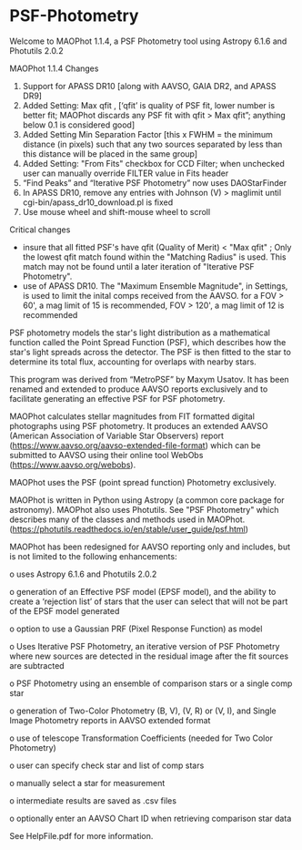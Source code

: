 # PSF-Photometry
Welcome to MAOPhot 1.1.4, a PSF Photometry tool using Astropy 6.1.6 and Photutils 2.0.2

MAOPhot 1.1.4 Changes

1) Support for APASS DR10 [along with AAVSO, GAIA DR2, and APASS DR9]
2) Added Setting: Max qfit , [‘qfit’ is quality of PSF fit, lower number is better fit; MAOPhot discards any PSF fit with qfit > Max qfit”;
anything below 0.1 is considered good]
3) Added Setting Min Separation Factor [this x FWHM = the minimum distance (in pixels) such that any two sources separated by less than this distance will be placed in the same group]
4) Added Setting: "From Fits" checkbox for CCD Filter; when unchecked user can manually override FILTER value in Fits header
5) “Find Peaks” and “Iterative PSF Photometry” now uses DAOStarFinder
6) In APASS DR10, remove any entries with Johnson (V) > maglimit until cgi-bin/apass_dr10_download.pl is fixed
7) Use mouse wheel and shift-mouse wheel to scroll

Critical changes
  - insure that all fitted PSF's have qfit (Quality of Merit) < "Max qfit" ; Only the lowest qfit match found within the "Matching Radius" is used. This match may not be found until a later iteration of "Iterative PSF Photometry". 
  - use of APASS DR10. The "Maximum Ensemble Magnitude", in Settings,  is used to limit the inital comps received from the AAVSO. for a FOV > 60', a mag limit of 15 is recommended, FOV > 120', a mag limit of 12 is recommended


PSF photometry models the star's light distribution as a mathematical function called the Point Spread Function (PSF), which describes how the star's light spreads across the detector. The PSF is then fitted to the star to determine its total flux, accounting for overlaps with nearby stars.

This program was derived from “MetroPSF” by Maxym Usatov.  It has been renamed and extended to produce AAVSO reports exclusively and to facilitate generating an effective PSF for PSF photometry. 

MAOPhot calculates stellar magnitudes from FIT formatted digital photographs using PSF photometry. It produces an extended AAVSO (American Association of Variable Star Observers)
report (https://www.aavso.org/aavso-extended-file-format) which can be submitted to AAVSO using their online tool WebObs (https://www.aavso.org/webobs).

MAOPhot uses the PSF (point spread function) Photometry exclusively. 

MAOPhot is written in Python using Astropy (a common core package for astronomy). MAOPhot also uses Photutils. See "PSF Photometry" which describes many of the classes and methods used in MAOPhot. (https://photutils.readthedocs.io/en/stable/user_guide/psf.html)

MAOPhot has been redesigned for AAVSO reporting only and includes, but is not limited to the following enhancements:

o	uses Astropy 6.1.6 and Photutils 2.0.2 

o	generation of an Effective PSF model (EPSF model), and the ability to create a ‘rejection list’ of stars that the user can select that will not be part of the EPSF model generated 

o	option to use a Gaussian PRF (Pixel Response Function) as model

o	Uses Iterative PSF Photometry, an iterative version of PSF Photometry where new sources are detected in the residual image after the fit sources are subtracted

o	PSF Photometry using an ensemble of comparison stars or a single comp star

o	generation of Two-Color Photometry (B, V), (V, R) or (V, I), and Single Image Photometry reports in AAVSO extended format 

o	use of telescope Transformation Coefficients (needed for Two Color Photometry)

o	user can specify check star and list of comp stars 

o	manually select a star for measurement

o	intermediate results are saved as .csv files

o	optionally enter an AAVSO Chart ID when retrieving comparison star data

See HelpFile.pdf for more information.
